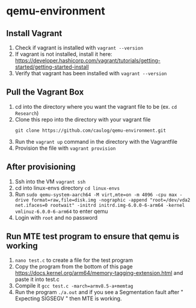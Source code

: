 # qemu-environment
## Install Vagrant
1. Check if vagrant is installed with `vagrant --version`
2. If vagrant is not installed, install it here: https://developer.hashicorp.com/vagrant/tutorials/getting-started/getting-started-install
3. Verify that vagrant has been installed with `vagrant --version`

## Pull the Vagrant Box
1. cd into the directory where you want the vagrant file to be (ex. `cd Research`)
2. Clone this repo into the directory with your vagrant file
   ```
   git clone https://github.com/caulog/qemu-environment.git
   ```
3. Run the `vagrant up` command in the directory with the Vagrantfile
4. Provision the file with `vagrant provision`

## After provisioning
1. Ssh into the VM `vagrant ssh`
2. cd into linux-envs directory `cd linux-envs`
3. Run `sudo qemu-system-aarch64 -M virt,mte=on -m 4096 -cpu max -drive format=raw,file=disk.img -nographic -append "root=/dev/vda2 net.ifaces=0 rootwait" -initrd initrd.img-6.0.0-6-arm64 -kernel vmlinuz-6.0.0-6-arm64` to enter qemu
4. Login with `root` and no password

## Run MTE test program to ensure that qemu is working
1. `nano test.c` to create a file for the test program
2. Copy the program from the bottom of this page https://docs.kernel.org/arm64/memory-tagging-extension.html and paste it into test.c
3. Compile it `gcc test.c -march=armv8.5-a+memtag`
4. Run the program `./a.out` and if you see a Segmentation fault after " Expecting SIGSEGV " then MTE is working.  

